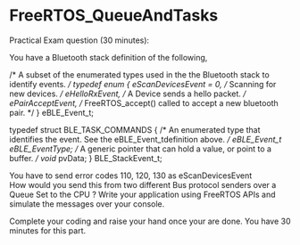 # FreeRTOS_QueueAndTasks

Practical Exam question (30 minutes):

You have a Bluetooth stack definition of the following,

/* A subset of the enumerated types used in the the Bluetooth stack to identify events. */
typedef enum
{
eScanDevicesEvent = 0,           /* Scanning for new devices. */
eHelloRxEvent,                         /* A Device sends a hello packet. */
ePairAcceptEvent,                     /* FreeRTOS_accept() called to accept a new bluetooth pair. */ 
} eBLE_Event_t;

typedef struct BLE_TASK_COMMANDS
{
/* An enumerated type that identifies the event. See the eBLE_Event_tdefinition above. */
eBLE_Event_t  eBLE_EventType;
/* A generic pointer that can hold a value, or point to a buffer. */
void* pvData;
} BLE_StackEvent_t;

You have to send error codes 110, 120, 130 as eScanDevicesEvent  
How would you send this from two different Bus protocol senders over a Queue Set to the CPU ?
Write your application using FreeRTOS APIs and simulate the messages over your console.

Complete your coding and raise your hand once your are done. You have 30 minutes for this part.
